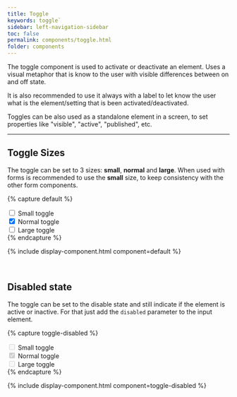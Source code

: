 ```yaml
---
title: Toggle
keywords: toggle`
sidebar: left-navigation-sidebar
toc: false
permalink: components/toggle.html
folder: components
---
```


The toggle component is used to activate or deactivate an element. Uses a visual metaphor that is know to the user with visible differences between on and off state.

It is also recommended to use it always with a label to let know the user what is the element/setting that is been activated/deactivated.

Toggles can be also used as a standalone element in a screen, to set properties like "visible", "active", "published", etc.

<hr/>

## Toggle Sizes

The toggle can be set to 3 sizes: **small**, **normal** and **large**. When used with forms is recommended to use the **small** size, to keep consistency with the other form components.


{% capture default %}
<div class="fd-form__item fd-form__item--check">
    <label class="fd-form__label" for="Yj07w605">
        <span class="fd-toggle fd-toggle--small fd-form__control">
            <input type="checkbox" name="" value="" id="Yj07w605">
            <span class="fd-toggle__switch" role="presentation"></span>
        </span>
        Small toggle
    </label>
</div>

<div class="fd-form__item fd-form__item--check">
    <label class="fd-form__label" for="Yj07w606">
        <span class="fd-toggle fd-form__control">
            <input type="checkbox" name="" value="" id="Yj07w606" checked>
            <span class="fd-toggle__switch" role="presentation"></span>
        </span>
        Normal toggle
    </label>
</div>

<div class="fd-form__item fd-form__item--check">
    <label class="fd-form__label" for="Yj07w607">
        <span class="fd-toggle fd-toggle--large fd-form__control">
            <input type="checkbox" name="" value="" id="Yj07w607">
            <span class="fd-toggle__switch" role="presentation"></span>
        </span>
        Large toggle
    </label>
</div>
{% endcapture %}

{% include display-component.html component=default %}

<br/>

## Disabled state

The toggle can be set to the disable state and still indicate if the element is active or inactive. For that just add the `disabled` parameter to the input element.

{% capture toggle-disabled %}
<div class="fd-form__item fd-form__item--check">
    <label class="fd-form__label" for="zj07w605">
        <span class="fd-toggle fd-toggle--small fd-form__control">
            <input type="checkbox" name="" value="" id="zj07w605" disabled>
            <span class="fd-toggle__switch" role="presentation"></span>
        </span>
        Small toggle
    </label>
</div>

<div class="fd-form__item fd-form__item--check">
    <label class="fd-form__label" for="zj07w606">
        <span class="fd-toggle fd-form__control">
            <input type="checkbox" name="" value="" id="zj07w606" checked disabled>
            <span class="fd-toggle__switch" role="presentation"></span>
        </span>
        Normal toggle
    </label>
</div>

<div class="fd-form__item fd-form__item--check">
    <label class="fd-form__label" for="zj07w607">
        <span class="fd-toggle fd-toggle--large fd-form__control">
            <input type="checkbox" name="" value="" id="zj07w607" disabled>
            <span class="fd-toggle__switch" role="presentation"></span>
        </span>
        Large toggle
    </label>
</div>
{% endcapture %}

{% include display-component.html component=toggle-disabled %}
